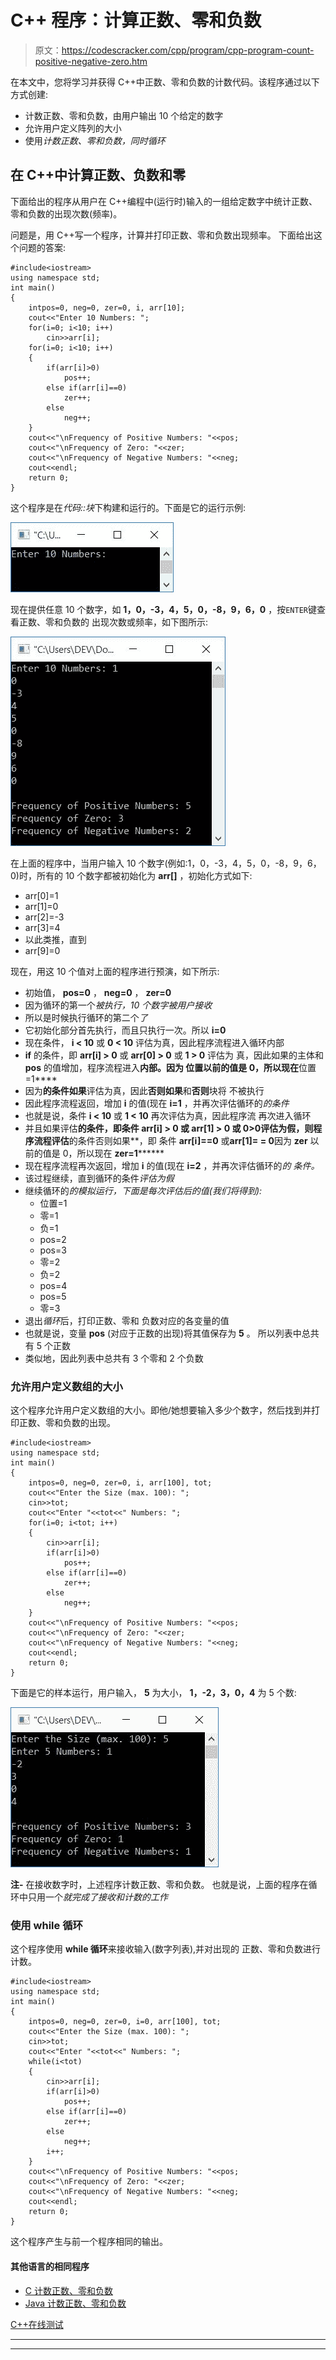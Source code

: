 # C++ 程序：计算正数、零和负数

> 原文：<https://codescracker.com/cpp/program/cpp-program-count-positive-negative-zero.htm>

在本文中，您将学习并获得 C++中正数、零和负数的计数代码。该程序通过以下方式创建:

*   计数正数、零和负数，由用户输出 10 个给定的数字
*   允许用户定义阵列的大小
*   使用*计数正数、零和负数，同时循环*

## 在 C++中计算正数、负数和零

下面给出的程序从用户在 C++编程中(运行时)输入的一组给定数字中统计正数、零和负数的出现次数(频率)。

问题是，用 C++写一个程序，计算并打印正数、零和负数出现频率。 下面给出这个问题的答案:

```
#include<iostream>
using namespace std;
int main()
{
    intpos=0, neg=0, zer=0, i, arr[10];
    cout<<"Enter 10 Numbers: ";
    for(i=0; i<10; i++)
        cin>>arr[i];
    for(i=0; i<10; i++)
    {
        if(arr[i]>0)
            pos++;
        else if(arr[i]==0)
            zer++;
        else
            neg++;
    }
    cout<<"\nFrequency of Positive Numbers: "<<pos;
    cout<<"\nFrequency of Zero: "<<zer;
    cout<<"\nFrequency of Negative Numbers: "<<neg;
    cout<<endl;
    return 0;
}
```

这个程序是在*代码::块*下构建和运行的。下面是它的运行示例:

![C++ program count positive negative zero](img/b54bc9fe3092924d127db685f4c5f475.png)

现在提供任意 10 个数字，如 **1，0，-3，4，5，0，-8，9，6，0** ，按`ENTER`键查看正数、零和负数的 出现次数或频率，如下图所示:

![count positive negative numbers c++](img/6b8bb03f343a226d3b0bcbe4c105caff.png)

在上面的程序中，当用户输入 10 个数字(例如:1，0，-3，4，5，0，-8，9，6，0)时，所有的 10 个数字都被初始化为 **arr[]** ，初始化方式如下:

*   arr[0]=1
*   arr[1]=0
*   arr[2]=-3
*   arr[3]=4
*   以此类推，直到
*   arr[9]=0

现在，用这 10 个值对上面的程序进行预演，如下所示:

*   初始值， **pos=0** ， **neg=0** ， **zer=0**
*   因为循环的第一个*被执行，10 个数字被用户接收*
*   所以是时候执行循环的第二个*了*
*   它初始化部分首先执行，而且只执行一次。所以 **i=0**
*   现在条件， **i < 10** 或 **0 < 10** 评估为真，因此程序流程进入循环内部
*   **if** 的条件，即 **arr[i] > 0** 或 **arr[0] > 0** 或 **1 > 0** 评估为 真，因此如果的主体和 **pos** 的值增加，程序流程进入**内部。因为 **位置**以前的值是 0，所以现在**位置=1****
*   因为**的条件如果**评估为真，因此**否则如果**和**否则**块将 不被执行
*   因此程序流程返回，增加 **i** 的值(现在 **i=1** ，并再次评估循环的*的条件*
*   也就是说，条件 **i < 10** 或 **1 < 10** 再次评估为真，因此程序流 再次进入循环
*   并且如果评估**的条件，即条件 **arr[i] > 0** 或 **arr[1] > 0** 或 **0>0**评估为假，则程序流程评估**的条件否则如果**，即 条件 **arr[i]==0** 或**arr[1]= = 0**因为 **zer** 以前的值是 0，所以现在 **zer=1********
*   现在程序流程再次返回，增加 **i** 的值(现在 **i=2** ，并再次评估循环的*的 条件。*
*   该过程继续，直到循环的条件*评估为假*
*   继续循环的*的模拟运行，下面是每次评估后的值(我们将得到):*
    *   位置=1
    *   零=1
    *   负=1
    *   pos=2
    *   pos=3
    *   零=2
    *   负=2
    *   pos=4
    *   pos=5
    *   零=3
*   退出*循环*后，打印正数、零和 负数对应的各变量的值
*   也就是说，变量 **pos** (对应于正数的出现)将其值保存为 **5** 。 所以列表中总共有 5 个正数
*   类似地，因此列表中总共有 3 个零和 2 个负数

### 允许用户定义数组的大小

这个程序允许用户定义数组的大小。即他/她想要输入多少个数字，然后找到并打印正数、零和负数的出现。

```
#include<iostream>
using namespace std;
int main()
{
    intpos=0, neg=0, zer=0, i, arr[100], tot;
    cout<<"Enter the Size (max. 100): ";
    cin>>tot;
    cout<<"Enter "<<tot<<" Numbers: ";
    for(i=0; i<tot; i++)
    {
        cin>>arr[i];
        if(arr[i]>0)
            pos++;
        else if(arr[i]==0)
            zer++;
        else
            neg++;
    }
    cout<<"\nFrequency of Positive Numbers: "<<pos;
    cout<<"\nFrequency of Zero: "<<zer;
    cout<<"\nFrequency of Negative Numbers: "<<neg;
    cout<<endl;
    return 0;
}
```

下面是它的样本运行，用户输入， **5** 为大小， **1，-2，3，0，4** 为 5 个数:

![count positive and negative numbers in array c++](img/81984bc1225e90898fc7096e86e97412.png)

**注-** 在接收数字时，上述程序计数正数、零和负数。 也就是说，上面的程序在循环中只用一个*就完成了接收和计数的工作*

### 使用 while 循环

这个程序使用 **while 循环**来接收输入(数字列表),并对出现的 正数、零和负数进行计数。

```
#include<iostream>
using namespace std;
int main()
{
    intpos=0, neg=0, zer=0, i=0, arr[100], tot;
    cout<<"Enter the Size (max. 100): ";
    cin>>tot;
    cout<<"Enter "<<tot<<" Numbers: ";
    while(i<tot)
    {
        cin>>arr[i];
        if(arr[i]>0)
            pos++;
        else if(arr[i]==0)
            zer++;
        else
            neg++;
        i++;
    }
    cout<<"\nFrequency of Positive Numbers: "<<pos;
    cout<<"\nFrequency of Zero: "<<zer;
    cout<<"\nFrequency of Negative Numbers: "<<neg;
    cout<<endl;
    return 0;
}
```

这个程序产生与前一个程序相同的输出。

#### 其他语言的相同程序

*   [C 计数正数、零和负数](/c/program/c-program-count-positive-negative-zero.htm)
*   [Java 计数正数、零和负数](/java/program/java-program-count-positive-negative-zero.htm)

[C++在线测试](/exam/showtest.php?subid=3)

* * *

* * *